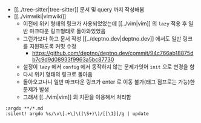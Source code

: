 - [[../tree-sitter|tree-sitter]] 문서 및 query 까지 작성해봄
- [[../vimwiki|vimwiki]]
  - 이전에 위키 형태의 링크가 사용되었었는데 [[../vim|vim]] 의 `lazy` 적용 후 일반 마크다운  링크형태로 돌아와있었음
  - 그런가보다 하고 문서 작성 [[../deptno.dev|deptno.dev]] 에서도 일반 링크를 지원하도록 커밋 수정
    + https://github.com/deptno/deptno.dev/commit/94c766ab18875db7c9d9d08933f9963a5bc87730
  - 설정이 `lazy` 에서 `config` 에서 동작하지 않는 문제가잇어 `init` 으로 변경을 함
  - 다시 위키 형태의 링크로 돌아옴
  - 돌아오고나니 일반 마크다운 링크가 enter 로 이동 불가(태그 점프로는 가능)한 문제가  발생
  - 그래서 [[../vim|vim]] 의 치환을 이용해서 처리함
```vim
:argdo **/*.md
:silent! argdo %s/\v\[.+\]\((\S+)\)/[[\1]]/g | update
```
